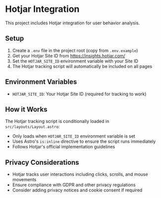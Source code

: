 # Hotjar Integration

This project includes Hotjar integration for user behavior analysis.

## Setup

1. Create a `.env` file in the project root (copy from `.env.example`)
2. Get your Hotjar Site ID from https://insights.hotjar.com/
3. Set the `HOTJAR_SITE_ID` environment variable with your Site ID
4. The Hotjar tracking script will automatically be included on all pages

## Environment Variables

- `HOTJAR_SITE_ID`: Your Hotjar Site ID (required for tracking to work)

## How it Works

The Hotjar tracking script is conditionally loaded in `src/layouts/Layout.astro`:
- Only loads when `HOTJAR_SITE_ID` environment variable is set
- Uses Astro's `is:inline` directive to ensure the script runs immediately
- Follows Hotjar's official implementation guidelines

## Privacy Considerations

- Hotjar tracks user interactions including clicks, scrolls, and mouse movements
- Ensure compliance with GDPR and other privacy regulations
- Consider adding privacy notices and cookie consent if required